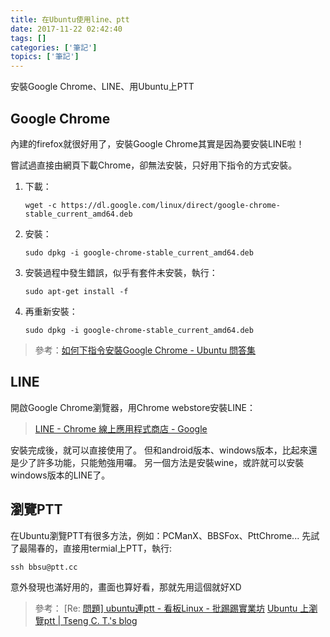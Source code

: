 ```yaml
---
title: 在Ubuntu使用line、ptt
date: 2017-11-22 02:42:40
tags: []
categories: ['筆記']
topics: ['筆記']
---
```


安裝Google Chrome、LINE、用Ubuntu上PTT
<!--more-->

## Google Chrome 

內建的firefox就很好用了，安裝Google Chrome其實是因為要安裝LINE啦！

嘗試過直接由網頁下載Chrome，卻無法安裝，只好用下指令的方式安裝。

1. 下載：
    ```
    wget -c https://dl.google.com/linux/direct/google-chrome-stable_current_amd64.deb
    ```

2. 安裝： 
    ```
    sudo dpkg -i google-chrome-stable_current_amd64.deb
    ```

3. 安裝過程中發生錯誤，似乎有套件未安裝，執行：
    ```
    sudo apt-get install -f
    ```

4. 再重新安裝： 
    ```
    sudo dpkg -i google-chrome-stable_current_amd64.deb
    ```

> 參考：[如何下指令安裝Google Chrome - Ubuntu 問答集](http://samwhelp.github.io/book-ubuntu-qna/read/case/app/google-chrome/install)


## LINE
開啟Google Chrome瀏覽器，用Chrome webstore安裝LINE：
> [LINE - Chrome 線上應用程式商店 - Google](https://chrome.google.com/webstore/detail/line/menkifleemblimdogmoihpfopnplikde)

安裝完成後，就可以直接使用了。
但和android版本、windows版本，比起來還是少了許多功能，只能勉強用囉。
另一個方法是安裝wine，或許就可以安裝windows版本的LINE了。

## 瀏覽PTT
在Ubuntu瀏覽PTT有很多方法，例如：PCManX、BBSFox、PttChrome...
先試了最陽春的，直接用termial上PTT，執行:
```
ssh bbsu@ptt.cc
```
意外發現也滿好用的，畫面也算好看，那就先用這個就好XD

> 參考：
> [Re: [問題\] ubuntu連ptt - 看板Linux - 批踢踢實業坊](https://www.ptt.cc/bbs/Linux/M.1420257790.A.C74.html)
> [Ubuntu 上瀏覽ptt | Tseng C. T.'s blog](https://cttseng.wordpress.com/2015/11/05/ubuntu-%E4%B8%8A%E7%80%8F%E8%A6%BD-ptt/)

